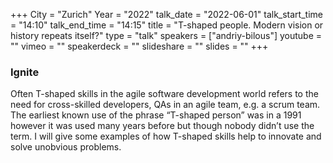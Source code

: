 +++
City = "Zurich"
Year = "2022"
talk_date = "2022-06-01"
talk_start_time = "14:10"
talk_end_time = "14:15"
title = "T-shaped people. Modern vision or history repeats itself?"
type = "talk"
speakers = ["andriy-bilous"]
youtube = ""
vimeo = ""
speakerdeck = ""
slideshare = ""
slides = ""
+++

### Ignite

Often T-shaped skills in the agile software development world refers to the need for cross-skilled developers, QAs in an agile team, e.g. a scrum team. The earliest known use of the phrase “T-shaped person” was in a 1991 however it was used many years before but though nobody didn’t use the term. I will give some examples of how T-shaped skills help to innovate and solve unobvious problems.